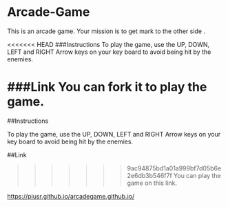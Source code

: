 Arcade-Game
===============================

This is an arcade game. Your mission is to get mark to the other side .

<<<<<<< HEAD
###Instructions
To play the game, use the UP, DOWN, LEFT and RIGHT Arrow keys on your key board to avoid being hit by the enemies.


###Link
You can fork it to play the game.
=======
##Instructions

To play the game, use the UP, DOWN, LEFT and RIGHT Arrow keys on your key board to avoid being hit by the enemies.


##Link

>>>>>>> 9ac94875bd1a01a999bf7d05b6e2e6db3b546f7f
You can play the game on this link.

https://piusr.github.io/arcadegame.github.io/ 
